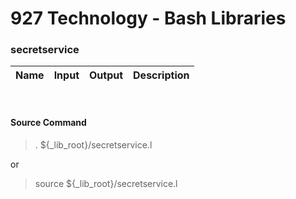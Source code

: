 # **927 Technology - Bash Libraries**

### secretservice

|Name|Input|Output|Description|
|:---|:-|:-|:-------------|


&nbsp;
#### Source Command
> . ${_lib_root}/secretservice.l

or

> source ${_lib_root}/secretservice.l